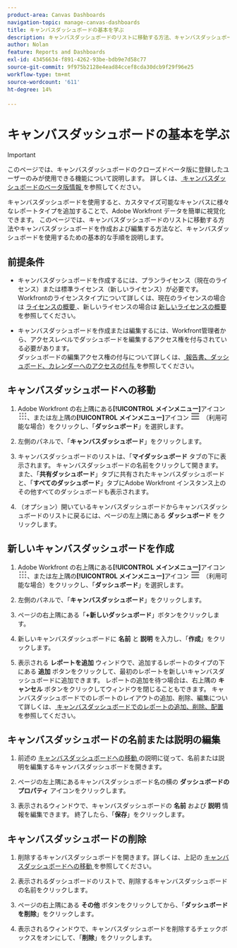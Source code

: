 ```yaml
---
product-area: Canvas Dashboards
navigation-topic: manage-canvas-dashboards
title: キャンバスダッシュボードの基本を学ぶ
description: キャンバスダッシュボードのリストに移動する方法、キャンバスダッシュボードを作成および編集する方法など、キャンバスダッシュボードの使用に関する基本的な手順。
author: Nolan
feature: Reports and Dashboards
exl-id: 43456634-f891-4262-93be-bdb9e7d58c77
source-git-commit: 9f975b2128e4ead84ccef8cda30dcb9f29f96e25
workflow-type: tm+mt
source-wordcount: '611'
ht-degree: 14%

---
```


# キャンバスダッシュボードの基本を学ぶ

>[!IMPORTANT]
>
>このページでは、キャンバスダッシュボードのクローズドベータ版に登録したユーザーのみが使用できる機能について説明します。 詳しくは、[ キャンバスダッシュボードのベータ版情報 ](/help/quicksilver/product-announcements/betas/canvas-dashboards-beta/canvas-dashboards-beta-information.md) を参照してください。

キャンバスダッシュボードを使用すると、カスタマイズ可能なキャンバスに様々なレポートタイプを追加することで、Adobe Workfront データを簡単に視覚化できます。 このページでは、キャンバスダッシュボードのリストに移動する方法やキャンバスダッシュボードを作成および編集する方法など、キャンバスダッシュボードを使用するための基本的な手順を説明します。

## 前提条件

* キャンバスダッシュボードを作成するには、プランライセンス（現在のライセンス）または標準ライセンス（新しいライセンス）が必要です。\
  Workfrontのライセンスタイプについて詳しくは、現在のライセンスの場合は [ ライセンスの概要 ](/help/quicksilver/administration-and-setup/add-users/access-levels-and-object-permissions/wf-licenses.md)、新しいライセンスの場合は [ 新しいライセンスの概要 ](/help/quicksilver/administration-and-setup/add-users/how-access-levels-work/licenses-overview.md) を参照してください。

* キャンバスダッシュボードを作成または編集するには、Workfront管理者から、アクセスレベルでダッシュボードを編集するアクセス権を付与されている必要があります。\
  ダッシュボードの編集アクセス権の付与について詳しくは、[ 報告書、ダッシュボード、カレンダーへのアクセスの付与 ](/help/quicksilver/administration-and-setup/add-users/configure-and-grant-access/grant-access-reports-dashboards-calendars.md) を参照してください。

## キャンバスダッシュボードへの移動

1. Adobe Workfront の右上隅にある&#x200B;**[!UICONTROL メインメニュー]**&#x200B;アイコン ![メインメニュー](/help/_includes/assets/main-menu-icon.png)、または左上隅の&#x200B;**[!UICONTROL メインメニュー]**&#x200B;アイコン ![メインメニュー](/help/_includes/assets/main-menu-icon-left-nav.png) （利用可能な場合）をクリックし、「**ダッシュボード**」を選択します。

1. 左側のパネルで、「**キャンバスダッシュボード**」をクリックします。

1. キャンバスダッシュボードのリストは、「**マイダッシュボード** タブの下に表示されます。 キャンバスダッシュボードの名前をクリックして開きます。 また、「**共有ダッシュボード**」タブに共有されたキャンバスダッシュボードと、「**すべてのダッシュボード**」タブにAdobe Workfront インスタンス上のその他すべてのダッシュボードも表示されます。

1. （オプション）開いているキャンバスダッシュボードからキャンバスダッシュボードのリストに戻るには、ページの左上隅にある **ダッシュボード** をクリックします。

## 新しいキャンバスダッシュボードを作成

1. Adobe Workfront の右上隅にある&#x200B;**[!UICONTROL メインメニュー]**&#x200B;アイコン ![メインメニュー](/help/_includes/assets/main-menu-icon.png)、または左上隅の&#x200B;**[!UICONTROL メインメニュー]**&#x200B;アイコン ![メインメニュー](/help/_includes/assets/main-menu-icon-left-nav.png) （利用可能な場合）をクリックし、「**ダッシュボード**」を選択します。

1. 左側のパネルで、「**キャンバスダッシュボード**」をクリックします。

1. ページの右上隅にある「**+新しいダッシュボード**」ボタンをクリックします。

1. 新しいキャンバスダッシュボードに **名前** と **説明** を入力し、「**作成**」をクリックします。

1. 表示される **レポートを追加** ウィンドウで、追加するレポートのタイプの下にある **追加** ボタンをクリックして、最初のレポートを新しいキャンバスダッシュボードに追加できます。 レポートの追加を待つ場合は、右上隅の **キャンセル** ボタンをクリックしてウィンドウを閉じることもできます。 キャンバスダッシュボードでのレポートのレイアウトの追加、削除、編集について詳しくは、[ キャンバスダッシュボードでのレポートの追加、削除、配置 ](/help/quicksilver/reports-and-dashboards/canvas-dashboards/manage-canvas-dashboards/add-remove-arrange-reports.md) を参照してください。

## キャンバスダッシュボードの名前または説明の編集

1. 前述の [ キャンバスダッシュボードへの移動 ](#navigate-to-a-canvas-dashboard) の説明に従って、名前または説明を編集するキャンバスダッシュボードを開きます。

1. ページの左上隅にあるキャンバスダッシュボード名の横の **ダッシュボードのプロパティ** アイコンをクリックします。

1. 表示されるウィンドウで、キャンバスダッシュボードの **名前** および **説明** 情報を編集できます。 終了したら、「**保存**」をクリックします。

## キャンバスダッシュボードの削除

1. 削除するキャンバスダッシュボードを開きます。詳しくは、上記の [ キャンバスダッシュボードへの移動 ](#navigate-to-a-canvas-dashboard) を参照してください。

1. 表示されるダッシュボードのリストで、削除するキャンバスダッシュボードの名前をクリックします。

1. ページの右上隅にある **その他** ボタンをクリックしてから、「**ダッシュボードを削除**」をクリックします。

1. 表示されるウィンドウで、キャンバスダッシュボードを削除するチェックボックスをオンにして、「**削除**」をクリックします。
